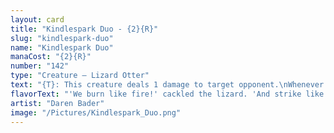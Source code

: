```yaml
---
layout: card
title: "Kindlespark Duo - {2}{R}"
slug: "kindlespark-duo"
name: "Kindlespark Duo"
manaCost: "{2}{R}"
number: "142"
type: "Creature — Lizard Otter"
text: "{T}: This creature deals 1 damage to target opponent.\nWhenever you cast a noncreature spell, untap this creature."
flavorText: "'We burn like fire!' cackled the lizard. 'And strike like lightning!' the otter thundered."
artist: "Daren Bader"
image: "/Pictures/Kindlespark_Duo.png"
---
```


